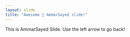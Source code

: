 ```yaml
---
layout: slide
title: "Awesome 🤗 AmmarSayed slide!"
---
```


This is AmmarSayed Slide.
Use the left arrow to go back!

